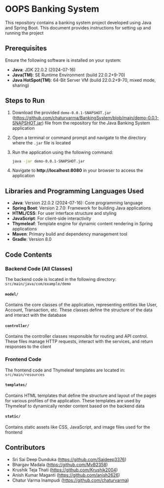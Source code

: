 # OOPS Banking System

This repository contains a banking system project developed using Java and Spring Boot. This document provides instructions for setting up and running the project

## Prerequisites

Ensure the following software is installed on your system:

- **Java**: JDK 22.0.2 (2024-07-16)
- **Java(TM)**: SE Runtime Environment (build 22.0.2+9-70)
- **Java HotSpot(TM)**: 64-Bit Server VM (build 22.0.2+9-70, mixed mode, sharing)

## Steps to Run

1. Download the provided `demo-0.0.1-SNAPSHOT.jar` (https://github.com/chaturvarma/BankingSystem/blob/main/demo-0.0.1-SNAPSHOT.jar) file from the repository for the Java Banking System application

2. Open a terminal or command prompt and navigate to the directory where the `.jar` file is located

3. Run the application using the following command:
   ```bash
   java -jar demo-0.0.1-SNAPSHOT.jar

4. Navigate to **http://localhost:8080** in your browser to access the application

## Libraries and Programming Languages Used

- **Java**: Version 22.0.2 (2024-07-16): Core programming language
- **Spring Boot**: Version 2.7.0: Framework for building Java applications
- **HTML/CSS**: For user interface structure and styling
- **JavaScript**: For client-side interactivity
- **Thymeleaf**: Template engine for dynamic content rendering in Spring applications
- **Maven**: Primary build and dependency management tool
- **Gradle**: Version 8.0

## Code Contents

### Backend Code (All Classes)

The backend code is located in the following directory:  
`src/main/java/com/example/demo`

#### `model/`

Contains the core classes of the application, representing entities like User, Account, Transaction, etc. These classes define the structure of the data and interact with the database

#### `controller/`

Contains the controller classes responsible for routing and API control. These files manage HTTP requests, interact with the services, and return responses to the client

### Frontend Code

The frontend code and Thymeleaf templates are located in:  
`src/main/resources`

#### `templates/`

Contains HTML templates that define the structure and layout of the pages for various profiles of the application. These templates are used by Thymeleaf to dynamically render content based on the backend data

#### `static/`

Contains static assets like CSS, JavaScript, and image files used for the frontend

## Contributors

- Sri Sai Deep Dunduka (https://github.com/Saideep3376)
- Bhargav Madala (https://github.com/MvB2358)
- Krushik Teja Thati (https://github.com/Krushik2004)
- Anish Kumar Maganti (https://github.com/anish2626)
- Chatur Varma Inampudi (https://github.com/chaturvarma)
